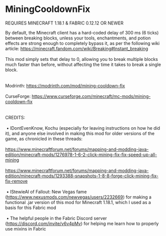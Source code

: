 # MiningCooldownFix
REQUIRES MINECRAFT 1.18.1 & FABRIC 0.12.12 OR NEWER

By default, the Minecraft client has a hard-coded delay of 300 ms (6 ticks) between breaking blocks, unless your tools, enchantments, and potion effects are strong enough to completely bypass it, as per the following wiki article: https://minecraft.fandom.com/wiki/Breaking#Instant_breaking  
   
This mod simply sets that delay to 0, allowing you to break multiple blocks much faster than before, without affecting the time it takes to break a single block.  
   
   
Modrinth: https://modrinth.com/mod/mining-cooldown-fix    
   
CurseForge: https://www.curseforge.com/minecraft/mc-mods/mining-cooldown-fix  
   
   
CREDITS:  
   
 • IDontEvenKnow, Kochu (especially for leaving instructions on how he did it), and anyone else involved in making this mod for older versions of the game, as chronicled in these threads:  
   
https://www.minecraftforum.net/forums/mapping-and-modding-java-edition/minecraft-mods/1276978-1-6-2-click-mining-fix-fix-speed-up-all-mining  
   
https://www.minecraftforum.net/forums/mapping-and-modding-java-edition/minecraft-mods/1293388-snapshots-1-8-8-forge-click-mining-fix-fix-remove  
   
 • lStewieAl of Fallout: New Vegas fame (https://www.nexusmods.com/newvegas/users/2232669) for making a functional .jar version of this mod for Minecraft 1.18.1, which I used as a basis for this Fabric mod  
   
 • The helpful people in the Fabric Discord server (https://discord.com/invite/v6v4pMv) for helping me learn how to properly use mixins in Fabric
